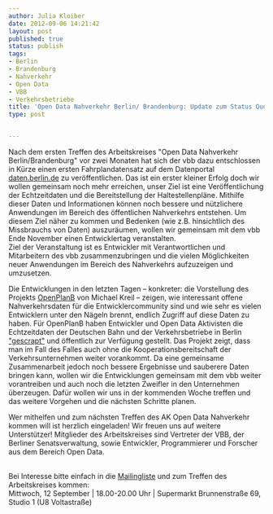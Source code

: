 ```yaml
---
author: Julia Kloiber
date: 2012-09-06 14:21:42
layout: post
published: true
status: publish
tags:
- Berlin
- Brandenburg
- Nahverkehr
- Open Data
- VBB
- Verkehrsbetriebe
title: 'Open Data Nahverkehr Berlin/ Brandenburg: Update zum Status Quo und den Entwicklungen'
type: post


---
```


Nach dem ersten Treffen des Arbeitskreises "Open Data Nahverkehr Berlin/Brandenburg" vor zwei Monaten hat sich der vbb dazu entschlossen in Kürze einen ersten Fahrplandatensatz auf dem Datenportal [daten.berlin.de](http://daten.berlin.de/) zu veröffentlichen. Das ist ein erster kleiner Erfolg doch wir wollen gemeinsam noch mehr erreichen, unser Ziel ist eine Veröffentlichung der Echtzeitdaten und die Bereitstellung der Haltestellenpläne. Mithilfe dieser Daten und Informationen können noch bessere und nützlichere Anwendungen im Bereich des öffentlichen Nahverkehrs entstehen. Um diesem Ziel näher zu kommen und Bedenken (wie z.B. hinsichtlich des Missbrauchs von Daten) auszuräumen, wollen wir gemeinsam mit dem vbb Ende November einen Entwicklertag veranstalten.  
Ziel der Veranstaltung ist es Entwickler mit Verantwortlichen und Mitarbeitern des vbb zusammenzubringen und die vielen Möglichkeiten neuer Anwendungen im Bereich des Nahverkehrs aufzuzeigen und umzusetzen.

Die Entwicklungen in den letzten Tagen – konkreter: die Vorstellung des Projekts [OpenPlanB](http://netzpolitik.org/2012/openplanb-open-data-aktivisten-veroffentlichen-fahrplandaten-des-deutschen-fernverkehrs/) von Michael Kreil – zeigen, wie interessant offene Nahverkehrsdaten für die Entwicklercommunity sind und wie sehr es vielen Entwicklern unter den Nägeln brennt, endlich Zugriff auf diese Daten zu haben. Für OpenPlanB haben Entwickler und Open Data Aktivisten die Echtzeitdaten der Deutschen Bahn und der Verkehrsbetriebe in Berlin ["gescrapt"](http://de.wikipedia.org/wiki/Screen_Scraping) und öffentlich zur Verfügung gestellt. Das Projekt zeigt, dass man im Fall des Falles auch ohne die Kooperationsbereitschaft der Verkehrsunternehmen weiter vorankommt. Da eine gemeinsame Zusammenarbeit jedoch noch bessere Ergebnisse und sauberere Daten bringen kann, wollen wir die Entwicklungen gemeinsam mit dem vbb weiter vorantreiben und auch noch die letzten Zweifler in den Unternehmen überzeugen. Dafür wollen wir uns in der kommenden Woche treffen und das weitere Vorgehen und die nächsten Schritte planen.

Wer mithelfen und zum nächsten Treffen des AK Open Data Nahverkehr kommen will ist herzlich eingeladen! Wir freuen uns auf weitere Unterstützer! Mitglieder des Arbeitskreises sind Vertreter der VBB, der Berliner Senatsverwaltung, sowie Entwickler, Programmierer und Forscher aus dem Bereich Open Data.

   
Bei Interesse bitte einfach in die [Mailingliste](http://lists.okfn.org/mailman/listinfo/open-data-nahverkehr) und zum Treffen des Arbeitskreises kommen:  
Mittwoch, 12 September | 18.00-20.00 Uhr | Supermarkt Brunnenstraße 69,  Studio 1 (U8 Voltastraße)

 